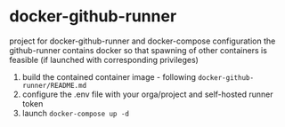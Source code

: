 # docker-github-runner

project for docker-github-runner and docker-compose configuration
the github-runner contains docker so that spawning of other containers is feasible 
(if launched with corresponding privileges)

1. build the contained container image - following `docker-github-runner/README.md`
2. configure the .env file with your orga/project and self-hosted runner token
3. launch `docker-compose up -d`